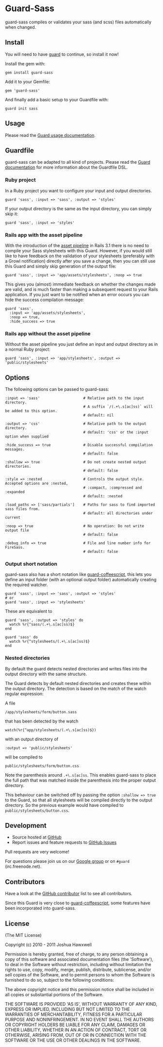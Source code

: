 # Guard-Sass

guard-sass compiles or validates your sass (and scss) files automatically when 
changed.

## Install

You will need to have [guard](http://github.com/guard/guard) to continue, so 
install it now!

Install the gem with:

    gem install guard-sass

Add it to your Gemfile:

    gem 'guard-sass'

And finally add a basic setup to your Guardfile with:

    guard init sass

## Usage

Please read the [Guard usage documentation][gdoc].

## Guardfile

guard-sass can be adapted to all kind of projects. Please read the
[Guard documentation][gdoc] for more information about the Guardfile DSL.

### Ruby project

In a Ruby project you want to configure your input and output directories.

    guard 'sass', :input => 'sass', :output => 'styles'

If your output directory is the same as the input directory, you can simply skip it:

    guard 'sass', :input => 'styles'

### Rails app with the asset pipeline

With the introduction of the [asset pipeline][rpipe] in Rails 3.1 there is no 
need to compile your Sass stylesheets with this Guard. However, if you would 
still like to have feedback on the validation of your stylesheets (preferably 
with a Growl notification) directly after you save a change, then you can still 
use this Guard and simply skip generation of the output file:

    guard 'sass', :input => 'app/assets/stylesheets', :noop => true

This gives you (almost) immediate feedback on whether the changes made are valid, 
and is much faster than making a subsequent request to your Rails application. 
If you just want to be notified when an error occurs you can hide the success 
compilation message:

    guard 'sass', 
      :input => 'app/assets/stylesheets', 
      :noop => true, 
      :hide_success => true

### Rails app without the asset pipeline

Without the asset pipeline you just define an input and output directory as in
a normal Ruby project:

    guard 'sass', :input => 'app/stylesheets', :output => 'public/stylesheets'

## Options

The following options can be passed to guard-sass:

    :input => 'sass'                    # Relative path to the input directory.
                                        # A suffix `/(.+\.s[ac]ss)` will be added to this option.
                                        # default: nil
    
    :output => 'css'                    # Relative path to the output directory.
                                        # default: 'css' or the :input option when supplied
    
    :hide_success => true               # Disable successful compilation messages.
                                        # default: false
    
    :shallow => true                    # Do not create nested output directories.
                                        # default: false
    
    :style => :nested                   # Controls the output style. Accepted options are :nested, 
                                        # :compact, :compressed and :expanded
                                        # default: :nested
    
    :load_paths => ['sass/partials']    # Paths for sass to find imported sass files from.
                                        # default: all directories under current
    
    :noop => true                       # No operation: Do not write output file
                                        # default: false
    
    :debug_info => true                 # File and line number info for FireSass.
                                        # default: false

### Output short notation

guard-sass also has a short notation like [guard-coffeescript][gcs], this lets
you define an input folder (with an optional output folder) automatically creating
the required watcher.

    guard 'sass', :input => 'sass', :output => 'styles'
    # or
    guard 'sass', :input => 'stylesheets'

These are equivalent to

    guard 'sass', :output => 'styles' do
      watch %r{^sass/(.+\.s[ac]ss)$}
    end
    
    guard 'sass' do
      watch %r{^stylesheets/(.+\.s[ac]ss)$}
    end

### Nested directories

By default the guard detects nested directories and writes files into the output
directory with the same structure.

The Guard detects by default nested directories and creates these within the 
output directory. The detection is based on the match of the watch regular expression:

A file

    /app/stylesheets/form/button.sass

that has been detected by the watch

    watch(%r{^app/stylesheets/(.+\.s[ac]ss)$})

with an output directory of

    :output => 'public/stylesheets'

will be compiled to

    public/stylesheets/form/button.css

Note the parenthesis around `.+\.s[ac]ss`. This enables guard-sass to place 
the full path that was matched inside the parenthesis into the proper output directory.

This behaviour can be switched off by passing the option `:shallow => true` to the 
Guard, so that all stylesheets will be compiled directly to the output directory.
So the previous example would have compiled to `public/stylesheets/button.css`.

## Development

- Source hosted at [GitHub](https://github.com/hawx/guard-sass)
- Report issues and feature requests to [GitHub Issues][issues]

Pull requests are very welcome!

For questions please join us on our [Google group][ggroup] or
on `#guard` (irc.freenode.net).

## Contributors

Have a look at the [GitHub contributor][contrib] list to see all contributors.

Since this Guard is very close to [guard-coffeescript][gcs], some features have been 
incorporated into guard-sass.

## License

(The MIT License)

Copyright (c) 2010 - 2011 Joshua Hawxwell

Permission is hereby granted, free of charge, to any person obtaining
a copy of this software and associated documentation files (the
'Software'), to deal in the Software without restriction, including
without limitation the rights to use, copy, modify, merge, publish,
distribute, sublicense, and/or sell copies of the Software, and to
permit persons to whom the Software is furnished to do so, subject to
the following conditions:

The above copyright notice and this permission notice shall be
included in all copies or substantial portions of the Software.

THE SOFTWARE IS PROVIDED 'AS IS', WITHOUT WARRANTY OF ANY KIND,
EXPRESS OR IMPLIED, INCLUDING BUT NOT LIMITED TO THE WARRANTIES OF
MERCHANTABILITY, FITNESS FOR A PARTICULAR PURPOSE AND NONINFRINGEMENT.
IN NO EVENT SHALL THE AUTHORS OR COPYRIGHT HOLDERS BE LIABLE FOR ANY
CLAIM, DAMAGES OR OTHER LIABILITY, WHETHER IN AN ACTION OF CONTRACT,
TORT OR OTHERWISE, ARISING FROM, OUT OF OR IN CONNECTION WITH THE
SOFTWARE OR THE USE OR OTHER DEALINGS IN THE SOFTWARE.


[gcs]:     http://github.com/netzpirat/guard-coffeescript
[gdoc]:    http://github.com/guard/guard#readme
[rpipe]:   http://guides.rubyonrails.org/asset_pipeline.html
[issues]:  http://github.com/hawx/guard-sass/issues
[ggroup]:  http://groups.google.com/group/guard-dev
[contrib]: http://github.com/hawx/guard-sass/contributors